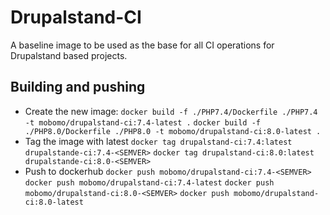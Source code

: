 # Drupalstand-CI

A baseline image to be used as the base for all CI operations for Drupalstand based projects.

## Building and pushing

* Create the new image:
`docker build -f ./PHP7.4/Dockerfile ./PHP7.4 -t mobomo/drupalstand-ci:7.4-latest .`
`docker build -f ./PHP8.0/Dockerfile ./PHP8.0 -t mobomo/drupalstand-ci:8.0-latest .`
* Tag the image with latest
`docker tag drupalstand-ci:7.4:latest drupalstande-ci:7.4-<SEMVER>`
`docker tag drupalstand-ci:8.0:latest drupalstande-ci:8.0-<SEMVER>`
* Push to dockerhub
`docker push mobomo/drupalstand-ci:7.4-<SEMVER>`
`docker push mobomo/drupalstand-ci:7.4-latest`
`docker push mobomo/drupalstand-ci:8.0-<SEMVER>`
`docker push mobomo/drupalstand-ci:8.0-latest`

